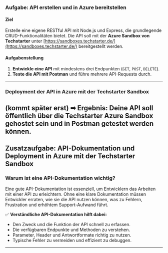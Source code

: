 ### **Aufgabe: API erstellen und in Azure bereitstellen**

#### **Ziel**
Erstelle eine eigene RESTful API mit Node.js und Express, die grundlegende CRUD-Funktionalitäten bietet. Die API soll mit der **Azure Sandbox von Techstarter** unter [https://sandboxes.techstarter.de/](https://sandboxes.techstarter.de/) bereitgestellt werden.

#### **Aufgabenstellung**
1. **Entwickle eine API** mit mindestens drei Endpunkten (`GET`, `POST`, `DELETE`).
2. **Teste die API mit Postman** und führe mehrere API-Requests durch.


---

### **Deployment der API in Azure mit der Techstarter Sandbox**
(kommt später erst)
➡ **Ergebnis:** Deine API soll öffentlich über die Techstarter Azure Sandbox gehostet sein und in Postman getestet werden können.
---

## **Zusatzaufgabe: API-Dokumentation und Deployment in Azure mit der Techstarter Sandbox**

### **Warum ist eine API-Dokumentation wichtig?**
Eine gute API-Dokumentation ist essenziell, um Entwicklern das Arbeiten mit einer API zu erleichtern. Ohne eine klare Dokumentation müssen Entwickler erraten, wie sie die API nutzen können, was zu Fehlern, Frustration und erhöhtem Support-Aufwand führt.

✅ **Verständliche API-Dokumentation hilft dabei:**
- Den Zweck und die Funktion der API schnell zu erfassen.
- Die verfügbaren Endpunkte und Methoden zu verstehen.
- Parameter, Header und Antwortformate richtig zu nutzen.
- Typische Fehler zu vermeiden und effizient zu debuggen.

---
